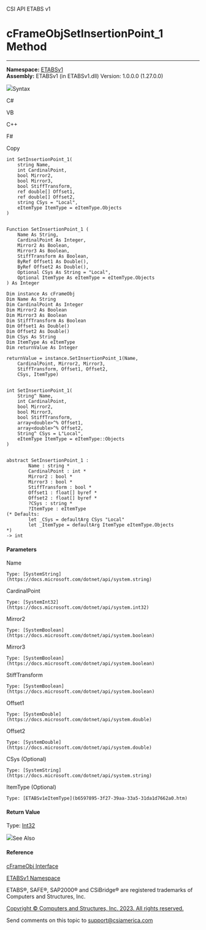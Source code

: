 ﻿

CSI API ETABS v1

# cFrameObjSetInsertionPoint_1 Method  
  
---  
  
**Namespace:** [ETABSv1](2780f1b8-2033-5289-2298-1cdb2a7508d9.htm)  
**Assembly:** ETABSv1 (in ETABSv1.dll) Version: 1.0.0.0 (1.27.0.0)

![](../icons/SectionExpanded.png)Syntax

C#

VB

C++

F#

Copy

    
    
    int SetInsertionPoint_1(
    	string Name,
    	int CardinalPoint,
    	bool Mirror2,
    	bool Mirror3,
    	bool StiffTransform,
    	ref double[] Offset1,
    	ref double[] Offset2,
    	string CSys = "Local",
    	eItemType ItemType = eItemType.Objects
    )
    
    
    Function SetInsertionPoint_1 ( 
    	Name As String,
    	CardinalPoint As Integer,
    	Mirror2 As Boolean,
    	Mirror3 As Boolean,
    	StiffTransform As Boolean,
    	ByRef Offset1 As Double(),
    	ByRef Offset2 As Double(),
    	Optional CSys As String = "Local",
    	Optional ItemType As eItemType = eItemType.Objects
    ) As Integer
    
    Dim instance As cFrameObj
    Dim Name As String
    Dim CardinalPoint As Integer
    Dim Mirror2 As Boolean
    Dim Mirror3 As Boolean
    Dim StiffTransform As Boolean
    Dim Offset1 As Double()
    Dim Offset2 As Double()
    Dim CSys As String
    Dim ItemType As eItemType
    Dim returnValue As Integer
    
    returnValue = instance.SetInsertionPoint_1(Name, 
    	CardinalPoint, Mirror2, Mirror3, 
    	StiffTransform, Offset1, Offset2, 
    	CSys, ItemType)
    
    
    int SetInsertionPoint_1(
    	String^ Name, 
    	int CardinalPoint, 
    	bool Mirror2, 
    	bool Mirror3, 
    	bool StiffTransform, 
    	array<double>^% Offset1, 
    	array<double>^% Offset2, 
    	String^ CSys = L"Local", 
    	eItemType ItemType = eItemType::Objects
    )
    
    
    abstract SetInsertionPoint_1 : 
            Name : string * 
            CardinalPoint : int * 
            Mirror2 : bool * 
            Mirror3 : bool * 
            StiffTransform : bool * 
            Offset1 : float[] byref * 
            Offset2 : float[] byref * 
            ?CSys : string * 
            ?ItemType : eItemType 
    (* Defaults:
            let _CSys = defaultArg CSys "Local"
            let _ItemType = defaultArg ItemType eItemType.Objects
    *)
    -> int 
    

#### Parameters

Name

    Type: [SystemString](https://docs.microsoft.com/dotnet/api/system.string)  

CardinalPoint

    Type: [SystemInt32](https://docs.microsoft.com/dotnet/api/system.int32)  

Mirror2

    Type: [SystemBoolean](https://docs.microsoft.com/dotnet/api/system.boolean)  

Mirror3

    Type: [SystemBoolean](https://docs.microsoft.com/dotnet/api/system.boolean)  

StiffTransform

    Type: [SystemBoolean](https://docs.microsoft.com/dotnet/api/system.boolean)  

Offset1

    Type: [SystemDouble](https://docs.microsoft.com/dotnet/api/system.double)  

Offset2

    Type: [SystemDouble](https://docs.microsoft.com/dotnet/api/system.double)  

CSys (Optional)

    Type: [SystemString](https://docs.microsoft.com/dotnet/api/system.string)  

ItemType (Optional)

    Type: [ETABSv1eItemType](b6597895-3f27-39aa-33a5-31da1d7662a0.htm)  

#### Return Value

Type: [Int32](https://docs.microsoft.com/dotnet/api/system.int32)

![](../icons/SectionExpanded.png)See Also

#### Reference

[cFrameObj Interface](d5342667-2977-9fdc-9769-e4e2becc0803.htm)

[ETABSv1 Namespace](2780f1b8-2033-5289-2298-1cdb2a7508d9.htm)

ETABS®, SAFE®, SAP2000® and CSiBridge® are registered trademarks of Computers
and Structures, Inc.  

[Copyright © Computers and Structures, Inc. 2023. All rights
reserved.](http://www.csiamerica.com)

Send comments on this topic to
[support@csiamerica.com](mailto:support%40csiamerica.com?Subject=CSI%20API%20ETABS%20v1)

